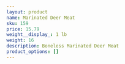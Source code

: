 ```yaml
---
layout: product
name: Marinated Deer Meat
sku: 159
price: 15.79
weight__display_: 1 lb
weight: 16
description: Boneless Marinated Deer Meat
product_options: []
---
```

